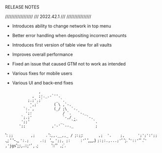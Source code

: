 RELEASE NOTES

 //////////////////
 /// 2022.42.1 ///
 ////////////////

- Introduces ability to change network in top menu
- Better error handling when depositing incorrect amounts
- Introduces first version of table view for all vaults
- Improves overall performance
- Fixed an issue that caused GTM not to work as intended
- Various fixes for mobile users
- Various UI and back-end fixes





                  ,
               ,  ;:._.-`''.
             ;.;'.;`      _ `.
              ',;`       ( \ ,`-.  
           `:.`,         (_/ ;\  `-.
            ';:              / `.   `-._
          `;.;'              `-,/ .     `-.
          ';;'              _    `^`       `.
         ';;            ,'-' `--._          ;
':      `;;        ,;     `.    ':`,,.__,,_ /
 `;`:;`;:`       ,;  '.    ;,      ';';':';;`
              .,; '    '-._ `':.;    
            .:; `          '._ `';;,
          ;:` `    :'`'       ',__.)
        `;:;:.,...;'`'
      ';. '`'::'`''  .'`'
    ,'jgs`';;:,..::;`'`'
, .;`      `'::''`
,`;`.

